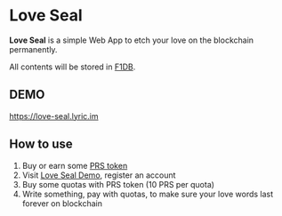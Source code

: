 # Love Seal

**Love Seal** is a simple Web App to etch your love on the blockchain permanently.

All contents will be stored in [F1DB](https://github.com/fox-one/F1DB).

## DEMO

https://love-seal.lyric.im

## How to use

1. Buy or earn some [PRS token](https://press.one)
2. Visit [Love Seal Demo](https://love-seal.lyric.im), register an account
3. Buy some quotas with PRS token (10 PRS per quota)
4. Write something, pay with quotas, to make sure your love words last forever on blockchain

